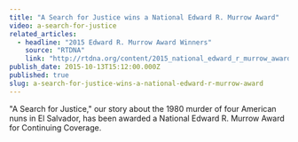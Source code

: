 ```yaml
---
title: "A Search for Justice wins a National Edward R. Murrow Award"
video: a-search-for-justice
related_articles:
  - headline: "2015 Edward R. Murrow Award Winners"
    source: "RTDNA"
    link: "http://rtdna.org/content/2015_national_edward_r_murrow_award_winners"
publish_date: 2015-10-13T15:12:00.000Z
published: true
slug: a-search-for-justice-wins-a-national-edward-r-murrow-award
---
```

"A Search for Justice," our story about the 1980 murder of four American nuns in El Salvador, has been awarded a National Edward R. Murrow Award for Continuing Coverage.

